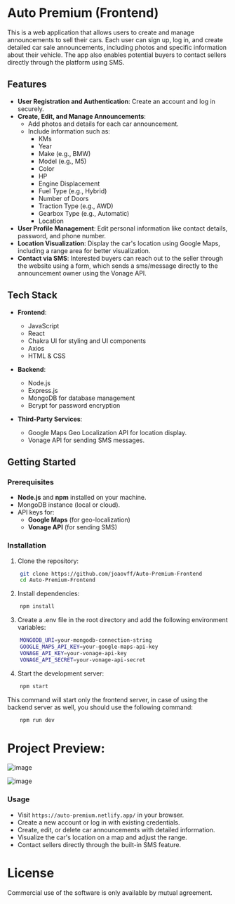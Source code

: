 # Auto Premium (Frontend)

This is a web application that allows users to create and manage announcements to sell their cars. Each user can sign up, log in, and create detailed car sale announcements, including photos and specific information about their vehicle. The app also enables potential buyers to contact sellers directly through the platform using SMS.

## Features

- **User Registration and Authentication**: Create an account and log in securely.
- **Create, Edit, and Manage Announcements**:
  - Add photos and details for each car announcement.
  - Include information such as:
    - KMs
    - Year
    - Make (e.g., BMW)
    - Model (e.g., M5)
    - Color
    - HP
    - Engine Displacement
    - Fuel Type (e.g., Hybrid)
    - Number of Doors
    - Traction Type (e.g., AWD)
    - Gearbox Type (e.g., Automatic)
    - Location
- **User Profile Management**: Edit personal information like contact details, password, and phone number.
- **Location Visualization**: Display the car's location using Google Maps, including a range area for better visualization.
- **Contact via SMS**: Interested buyers can reach out to the seller through the website using a form, which sends a sms/message directly to the announcement owner using the Vonage API.

## Tech Stack

- **Frontend**:

  - JavaScript
  - React
  - Chakra UI for styling and UI components
  - Axios
  - HTML & CSS

- **Backend**:

  - Node.js
  - Express.js
  - MongoDB for database management
  - Bcrypt for password encryption

- **Third-Party Services**:
  - Google Maps Geo Localization API for location display.
  - Vonage API for sending SMS messages.

## Getting Started

### Prerequisites

- **Node.js** and **npm** installed on your machine.
- MongoDB instance (local or cloud).
- API keys for:
  - **Google Maps** (for geo-localization)
  - **Vonage API** (for sending SMS)

### Installation

1. Clone the repository:

```bash
    git clone https://github.com/joaovff/Auto-Premium-Frontend
    cd Auto-Premium-Frontend
```

2. Install dependencies:

```bash
    npm install
```

3. Create a .env file in the root directory and add the following environment variables:

```bash
    MONGODB_URI=your-mongodb-connection-string
    GOOGLE_MAPS_API_KEY=your-google-maps-api-key
    VONAGE_API_KEY=your-vonage-api-key
    VONAGE_API_SECRET=your-vonage-api-secret
```

4. Start the development server:

```bash
    npm start
```

This command will start only the frontend server, in case of using the backend server as well, you should use the following command:

```bash
    npm run dev
```

# Project Preview:

![image](https://github.com/joaovff/Auto-Premium-Frontend/assets/110693830/81b9d80c-2918-4e59-949e-601a968fff68)

![image](https://github.com/joaovff/Auto-Premium-Frontend/assets/110693830/bab99754-afca-448e-8801-5ccee7c07576)

### Usage

- Visit `https://auto-premium.netlify.app/` in your browser.
- Create a new account or log in with existing credentials.
- Create, edit, or delete car announcements with detailed information.
- Visualize the car's location on a map and adjust the range.
- Contact sellers directly through the built-in SMS feature.

# License

Commercial use of the software is only available by mutual agreement.
